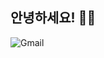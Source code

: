 ## 안녕하세요! 👋👋

![Gmail](https://img.shields.io/badge/Gmail-D14836?style=for-the-badge&logo=gmail&logoColor=white)
